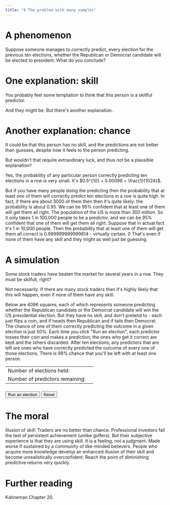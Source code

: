 ```yaml
---
title: "$ The problem with many samples"
---
```


# A phenomenon

Suppose someone manages to correctly predict, every election for the previous ten elections, whether the Republican or Democrat candidate will be elected to president. What do you conclude?

# One explanation: skill

You probably feel some temptation to think that this person is a skillful predictor.

And they might be. But there's another explanation.

# Another explanation: chance

It could be that this person has no skill, and the predictions are not better than guesses, despite how it feels to the person predicting.

But wouldn't that require extraodinary luck, and thus not be a plausible explanation?

Yes, the probability of any particular person correctly predicting ten elections in a row is very small. It's $0.5^{10} = 0.00098 = \frac{1}{1024}$.

But if you have many people doing the predicting then the probability that at least *one* of them will correctly predict ten elections in a row is quite high. In fact, if there are about 3000 of them then then it's quite likely: the probability is about 0.95. We can be 95% confident that at least one of them will get them all right. The population of the US is more than 300 million. So it only takes 1 in 100,000 people to be a predictor, and we can be 95% confident that one of them will get them all right. Suppose that in actual fact it's 1 in 10,000 people. Then the probability that at least one of them will get them all correct is 0.999999999999814 - virtually certain.
0
That's even if none of them have any skill and they might as well just be guessing.

# A simulation

Some stock traders have beaten the market for several years in a row. They must be skilfull, right?

Not necessarily. If there are many stock traders then it's highly likely that this will happen, even if none of them have any skill.

Below are 4096 squares, each of which represents someone predicting whether the Republican candidate or the Democrat candidate will win the US presidential election. But they have no skill, and don't pretend to - each just flips a coin, and if heads then Republican and if tails then Democrat. The chance of one of them correctly predicting the outcome in a given election is just 50%. Each time you click "Run an election", each predictor tosses their coin and makes a prediction; the ones who get it correct are kept and the others discarded. After ten elections, any predictors that are left are ones who have correctly predicted the outcome of every one of those elections. There is 98% chance that you'll be left with at least one person.

<table id="stats">
  <tr><td>Number of elections held:</td><td id="numElections"></td></tr>
  <tr><td>Number of predictors remaining:</td><td id="numPredictors"></td></tr>
</table>
<table id="predictors"></table>
<div>
  <button onclick="elect()">Run an election</button>
  <button onclick="createPredictors()">Reset</button>
</div>
<style>
  #stats td {border: none; text-align: left}
  #predictors {margin-bottom: 0.5em}
  #predictors td {width: 5px; height: 5px; padding: 0; border: 1px white solid; background-color: gray}
  #predictors td.inactive {background-color: white}
</style>
<script>
  createPredictors();
  function createPredictors() {
    let row = "<tr>";
  	for (let n = 1; n <= 64; n++) row += "<td></td>";
  	row += "</tr>";
  	let rows = ""
  	for (let n = 1; n <= 64; n++) rows += row;
    document.getElementById("predictors").innerHTML = rows;
    document.getElementById("numElections").innerHTML = 0;
    document.getElementById("numPredictors").innerHTML = 4096;
  }
  function elect() {
    document.getElementById("numElections").innerHTML = parseInt(document.getElementById("numElections").innerHTML) + 1;
    document.querySelectorAll("td:not(.inactive)").forEach(function(x){
      if (Math.random() < 0.5) x.classList.add("inactive");
    });
    document.getElementById("numPredictors").innerHTML = document.querySelectorAll("td:not(.inactive)").length;
  }
</script>

<div id="probcurve"></div>
<script>
  let data = [];
  for (let n = 1; n <= 4096; n+= 10) data.push([n, (1-(1023/1024)**n)]);
  Highcharts.chart("probcurve", {
    chart: {type: "line"},
    title: {text: "Chance of getting a successful predictor"},
    tooltip: {pointFormat: "{series.name}: <b>{point.y:.2f}</b><br/>"},
    xAxis: {min: 0, title: {text: "Number of predictors"}, tickInterval: 250},
    yAxis: {min: 0, max: 1, title: {text: "Probability"}, labels: {format: "{value}"}, plotLines: [{value: 0.95, colour: "green", width: 2}]},
    plotOptions: {series: {animation: false, showInLegend: false}},
    series: [
      {name: "Probability", data: data},
    ]
  });
</script>

# The moral

Illusion of skill: Traders are no better than chance. Professional investors fail the test of persistent achievement (unlike golfers). But their subjective experience is that they are using skill. It is a feeling, not a judgment. Made worse if sustained by a community of like-minded believers. People who acquire  more knowledge develop an enhanced illusion of their skill and become unrealistically overconfident. Reach the point of diminishing predictive returns very quickly.

# Further reading

Kahneman Chapter 20.